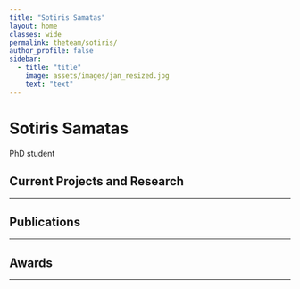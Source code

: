```yaml
---
title: "Sotiris Samatas"
layout: home
classes: wide
permalink: theteam/sotiris/
author_profile: false
sidebar:
  - title: "title"
    image: assets/images/jan_resized.jpg
    text: "text"
---
```


# Sotiris Samatas

PhD student 
## Current Projects and Research
---

## Publications
---

## Awards
---
